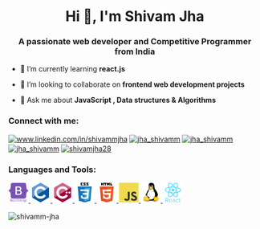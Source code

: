 <h1 align="center">Hi 👋, I'm Shivam Jha</h1>
<h3 align="center">A passionate web developer and Competitive Programmer from India</h3>

- 🌱 I’m currently learning **react.js**

- 👯 I’m looking to collaborate on **frontend web development projects**

- 💬 Ask me about **JavaScript , Data structures & Algorithms**



<h3 align="left">Connect with me:</h3>
<p align="left">
<a href="https://linkedin.com/in/www.linkedin.com/in/shivammjha" target="blank"><img align="center" src="https://raw.githubusercontent.com/rahuldkjain/github-profile-readme-generator/master/src/images/icons/Social/linked-in-alt.svg" alt="www.linkedin.com/in/shivammjha" height="30" width="40" /></a>
<a href="https://www.codechef.com/users/jha_shivamm" target="blank"><img align="center" src="https://cdn.jsdelivr.net/npm/simple-icons@3.1.0/icons/codechef.svg" alt="jha_shivamm" height="30" width="40" /></a>
<a href="https://www.hackerrank.com/jha_shivamm" target="blank"><img align="center" src="https://raw.githubusercontent.com/rahuldkjain/github-profile-readme-generator/master/src/images/icons/Social/hackerrank.svg" alt="jha_shivamm" height="30" width="40" /></a>
<a href="https://www.leetcode.com/jha_shivamm" target="blank"><img align="center" src="https://raw.githubusercontent.com/rahuldkjain/github-profile-readme-generator/master/src/images/icons/Social/leet-code.svg" alt="jha_shivamm" height="30" width="40" /></a>
<a href="https://auth.geeksforgeeks.org/user/shivamjha28" target="blank"><img align="center" src="https://raw.githubusercontent.com/rahuldkjain/github-profile-readme-generator/master/src/images/icons/Social/geeks-for-geeks.svg" alt="shivamjha28" height="30" width="40" /></a>
</p>

<h3 align="left">Languages and Tools:</h3>
<p align="left"> <a href="https://getbootstrap.com" target="_blank"> <img src="https://raw.githubusercontent.com/devicons/devicon/master/icons/bootstrap/bootstrap-plain-wordmark.svg" alt="bootstrap" width="40" height="40"/> </a> <a href="https://www.cprogramming.com/" target="_blank"> <img src="https://raw.githubusercontent.com/devicons/devicon/master/icons/c/c-original.svg" alt="c" width="40" height="40"/> </a> <a href="https://www.w3schools.com/cpp/" target="_blank"> <img src="https://raw.githubusercontent.com/devicons/devicon/master/icons/cplusplus/cplusplus-original.svg" alt="cplusplus" width="40" height="40"/> </a> <a href="https://www.w3schools.com/css/" target="_blank"> <img src="https://raw.githubusercontent.com/devicons/devicon/master/icons/css3/css3-original-wordmark.svg" alt="css3" width="40" height="40"/> </a> <a href="https://www.w3.org/html/" target="_blank"> <img src="https://raw.githubusercontent.com/devicons/devicon/master/icons/html5/html5-original-wordmark.svg" alt="html5" width="40" height="40"/> </a> <a href="https://developer.mozilla.org/en-US/docs/Web/JavaScript" target="_blank"> <img src="https://raw.githubusercontent.com/devicons/devicon/master/icons/javascript/javascript-original.svg" alt="javascript" width="40" height="40"/> </a> <a href="https://www.linux.org/" target="_blank"> <img src="https://raw.githubusercontent.com/devicons/devicon/master/icons/linux/linux-original.svg" alt="linux" width="40" height="40"/> </a> <a href="https://reactjs.org/" target="_blank"> <img src="https://raw.githubusercontent.com/devicons/devicon/master/icons/react/react-original-wordmark.svg" alt="react" width="40" height="40"/> </a> </p>

<p><img align="center" src="https://github-readme-streak-stats.herokuapp.com/?user=shivamm-jha&" alt="shivamm-jha" /></p>
